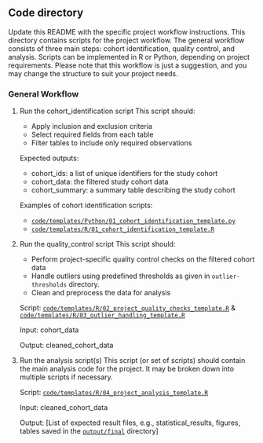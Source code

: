  ## Code directory

Update this README with the specific project workflow instructions.
This directory contains scripts for the project workflow. The general workflow consists of three main steps: cohort identification, quality control, and analysis. Scripts can be implemented in R or Python, depending on project requirements. Please note that this workflow is just a suggestion, and you may change the structure to suit your project needs.

### General Workflow

1. Run the cohort_identification script
   This script should:
   - Apply inclusion and exclusion criteria
   - Select required fields from each table
   - Filter tables to include only required observations

   Expected outputs:
   - cohort_ids: a list of unique identifiers for the study cohort
   - cohort_data: the filtered study cohort data
   - cohort_summary: a summary table describing the study cohort

   Examples of cohort identification scripts:
   - [`code/templates/Python/01_cohort_identification_template.py`](templates/Python/01_cohort_identification_template.py)
   - [`code/templates/R/01_cohort_identification_template.R`](templates/R/01_cohort_identification_template.R)

2. Run the quality_control script
   This script should:
   - Perform project-specific quality control checks on the filtered cohort data
   - Handle outliers using predefined thresholds as given in `outlier-thresholds` directory. 
   - Clean and preprocess the data for analysis

   Script: [`code/templates/R/02_project_quality_checks_template.R`](templates/R/02_project_quality_checks_template.R) & [`code/templates/R/03_outlier_handling_template.R`](templates/R/03_outlier_handling_template.R) 

   Input: cohort_data 

   Output: cleaned_cohort_data 

3. Run the analysis script(s)
   This script (or set of scripts) should contain the main analysis code for the project.
   It may be broken down into multiple scripts if necessary.
   
   Script: [`code/templates/R/04_project_analysis_template.R`](templates/R/04_project_analysis_template.R) 

   Input: cleaned_cohort_data 

   Output: [List of expected result files, e.g., statistical_results, figures, tables saved in the [`output/final`](../output/README.md) directory] 



